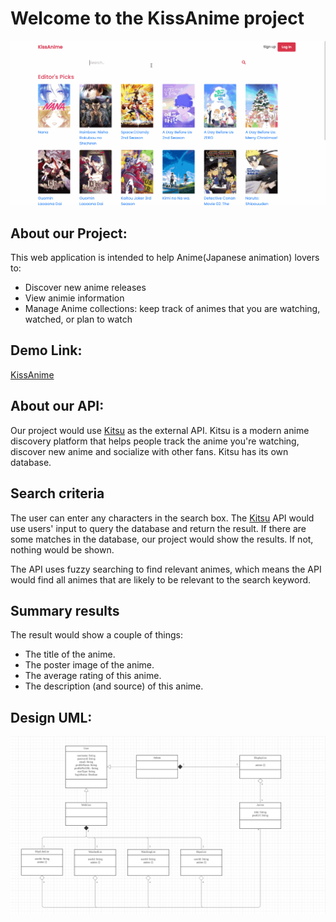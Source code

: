 # Welcome to the KissAnime project

![demo](https://github.com/miaaaz/KissAnime-front-end/blob/main/image/demo.gif)


## About our Project:
This web application is intended to help Anime(Japanese animation) lovers to:
- Discover new anime releases
- View animie information
- Manage Anime collections: keep track of animes that you are watching, watched, or plan to watch



## Demo Link:
[KissAnime](https://kissanime-frontend.herokuapp.com/)


## About our API:

Our project would use [Kitsu](https://hummingbird-me.github.io/api-docs/#tag/Anime) as the external API.
Kitsu is a modern anime discovery platform that helps people track the anime you're watching, discover new anime and socialize with other fans. Kitsu has its own database. 

## Search criteria

The user can enter any characters in the search box. The [Kitsu](https://hummingbird-me.github.io/api-docs/#tag/Anime) API would use users' input to query the database and return the result. If there are some matches in the database, our project would show the results. If not, nothing would be shown.

The API uses fuzzy searching to find relevant animes, which means the API would find all animes that are likely to be relevant to the search keyword.

## Summary results

The result would show a couple of things:
- The title of the anime.
- The poster image of the anime.
- The average rating of this anime.
- The description (and source) of this anime.

## Design UML:

![alt text](https://github.com/cs5610-WebDev/back-end-node/blob/main/uml.png?raw=true)


